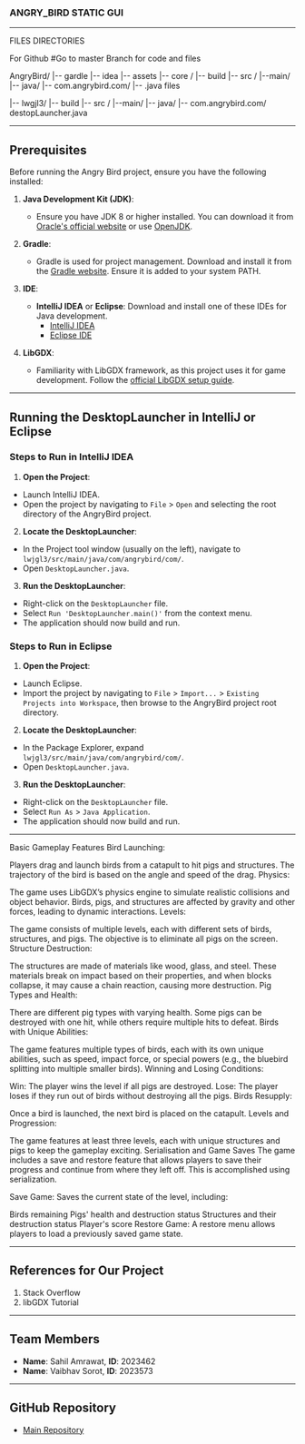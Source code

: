 
   ### ANGRY_BIRD STATIC GUI 

***********************************************************************************************************************************************************************************************************************
FILES DIRECTORIES

For Github 
#Go to master Branch for code and files


AngryBird/
|-- gardle
|-- idea
|-- assets
|-- core /
      |-- build
      |-- src /
            |--main/
                 |-- java/
                       |-- com.angrybird.com/
                                                  |-- .java files 

|-- lwgjl3/
	|-- build
        |-- src /
         	   |--main/
             		    |-- java/
                     		  |-- com.angrybird.com/
						destopLauncher.java



*********************************************************************************************************************************************************************************************************************
## Prerequisites

Before running the Angry Bird project, ensure you have the following installed:

1. **Java Development Kit (JDK)**:
   - Ensure you have JDK 8 or higher installed. You can download it from [Oracle's official website](https://www.oracle.com/java/technologies/javase-jdk11-downloads.html) or use [OpenJDK](https://openjdk.java.net/install/).

2. **Gradle**:
   - Gradle is used for project management. Download and install it from the [Gradle website](https://gradle.org/install/). Ensure it is added to your system PATH.

3. **IDE**:
   - **IntelliJ IDEA** or **Eclipse**: Download and install one of these IDEs for Java development.
     - [IntelliJ IDEA](https://www.jetbrains.com/idea/download/)
     - [Eclipse IDE](https://www.eclipse.org/downloads/)

4. **LibGDX**:
   - Familiarity with LibGDX framework, as this project uses it for game development. Follow the [official LibGDX setup guide](https://libgdx.com/wiki/start).

*********************************************************************************************************************************************************************************************************************


## Running the DesktopLauncher in IntelliJ or Eclipse

### Steps to Run in IntelliJ IDEA

1. **Open the Project**:
- Launch IntelliJ IDEA.
- Open the project by navigating to `File` > `Open` and selecting the root directory of the AngryBird project.

2. **Locate the DesktopLauncher**:
- In the Project tool window (usually on the left), navigate to `lwjgl3/src/main/java/com/angrybird/com/`.
- Open `DesktopLauncher.java`.

3. **Run the DesktopLauncher**:
- Right-click on the `DesktopLauncher` file.
- Select `Run 'DesktopLauncher.main()'` from the context menu.
- The application should now build and run.

### Steps to Run in Eclipse

1. **Open the Project**:
- Launch Eclipse.
- Import the project by navigating to `File` > `Import...` > `Existing Projects into Workspace`, then browse to the AngryBird project root directory.

2. **Locate the DesktopLauncher**:
- In the Package Explorer, expand `lwjgl3/src/main/java/com/angrybird/com/`.
- Open `DesktopLauncher.java`.

3. **Run the DesktopLauncher**:
- Right-click on the `DesktopLauncher` file.
- Select `Run As` > `Java Application`.
- The application should now build and run.

*********************************************************************************************************************************************************************************************************************

Basic Gameplay Features
Bird Launching:

Players drag and launch birds from a catapult to hit pigs and structures. The trajectory of the bird is based on the angle and speed of the drag.
Physics:

The game uses LibGDX’s physics engine to simulate realistic collisions and object behavior. Birds, pigs, and structures are affected by gravity and other forces, leading to dynamic interactions.
Levels:

The game consists of multiple levels, each with different sets of birds, structures, and pigs. The objective is to eliminate all pigs on the screen.
Structure Destruction:

The structures are made of materials like wood, glass, and steel. These materials break on impact based on their properties, and when blocks collapse, it may cause a chain reaction, causing more destruction.
Pig Types and Health:

There are different pig types with varying health. Some pigs can be destroyed with one hit, while others require multiple hits to defeat.
Birds with Unique Abilities:

The game features multiple types of birds, each with its own unique abilities, such as speed, impact force, or special powers (e.g., the bluebird splitting into multiple smaller birds).
Winning and Losing Conditions:

Win: The player wins the level if all pigs are destroyed.
Lose: The player loses if they run out of birds without destroying all the pigs.
Birds Resupply:

Once a bird is launched, the next bird is placed on the catapult.
Levels and Progression:

The game features at least three levels, each with unique structures and pigs to keep the gameplay exciting.
Serialisation and Game Saves
The game includes a save and restore feature that allows players to save their progress and continue from where they left off. This is accomplished using serialization.

Save Game: Saves the current state of the level, including:

Birds remaining
Pigs' health and destruction status
Structures and their destruction status
Player's score
Restore Game: A restore menu allows players to load a previously saved game state.
*********************************************************************************************************************************************************************************************************************

## References for Our Project

1. Stack Overflow
2. libGDX Tutorial

*********************************************************************************************************************************************************************************************************************
## Team Members

- **Name**: Sahil Amrawat, **ID**: 2023462
- **Name**: Vaibhav Sorot, **ID**: 2023573

****************************************************************************************************************************************************************************************************************
## GitHub Repository

- [Main Repository](https://github.com/Sahilamr/APproject-.git)


